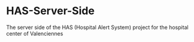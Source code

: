 # HAS-Server-Side
The server side of the HAS (Hospital Alert System) project for the hospital center of Valenciennes
